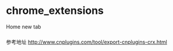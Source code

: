 # chrome_extensions
Home new tab

### 
参考地址 http://www.cnplugins.com/tool/export-cnplugins-crx.html
